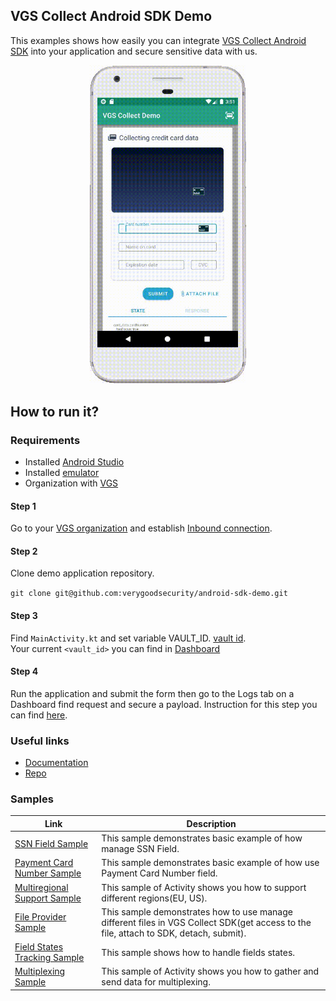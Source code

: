 ## VGS Collect Android SDK Demo

This examples shows how easily you can integrate <a href="https://github.com/verygoodsecurity/vgs-collect-android">VGS Collect Android SDK</a> 
into your application and secure sensitive data with us.

<p align="center">
    <img src="./android-sdk-demo.gif" width="250">
</p>

## How to run it?

### Requirements

- Installed <a href="https://developer.android.com/studio" target="_blank">Android Studio</a>
- Installed <a href="https://developer.android.com/studio/run/emulator" target="_blank">emulator</a>
- Organization with <a href="https://www.verygoodsecurity.com/">VGS</a>


#### Step 1

Go to your <a href="https://dashboard.verygoodsecurity.com/" target="_blank">VGS organization</a> and establish <a href="https://www.verygoodsecurity.com/docs/getting-started/quick-integration#securing-inbound-connection" target="_blank">Inbound connection</a>. 

#### Step 2

Clone demo application repository.

``git clone git@github.com:verygoodsecurity/android-sdk-demo.git``

#### Step 3

Find ``MainActivity.kt`` and set variable VAULT_ID.
<a href="https://www.verygoodsecurity.com/docs/terminology/nomenclature#vault" target="_blank">vault id</a>.  
Your current ``<vault_id>`` you can find in <a href='https://dashboard.verygoodsecurity.com/' target="_blank">Dashboard</a>

#### Step 4 

Run the application and submit the form then 
go to the Logs tab on a Dashboard find request and secure a payload. 
Instruction for this step you can find <a href="https://www.verygoodsecurity.com/docs/getting-started/quick-integration#securing-inbound-connection" target="_blank">here</a>.

### Useful links

- <a href="https://www.verygoodsecurity.com/docs/vgs-collect/android-sdk/overview" target="_blank">Documentation</a> 
- <a href="https://github.com/verygoodsecurity/vgs-collect-android" target="_blank">Repo</a> 

### Samples

|Link |Description|
|-----|-----------|
| [SSN Field Sample](https://github.com/verygoodsecurity/android-sdk-demo/tree/master/collect/src/main/java/com/vgscollect/androiddemo/samples/ssn)| This sample demonstrates basic example of how manage SSN Field. |
| [Payment Card Number Sample](https://github.com/verygoodsecurity/android-sdk-demo/tree/master/collect/src/main/java/com/vgscollect/androiddemo/samples/paymentcardnumber)| This sample demonstrates basic example of how use Payment Card Number field. |
| [Multiregional Support Sample](https://github.com/verygoodsecurity/android-sdk-demo/tree/master/collect/src/main/java/com/vgscollect/androiddemo/samples/multiregional)| This sample of Activity shows you how to support different regions(EU, US). |
| [File Provider Sample](https://github.com/verygoodsecurity/android-sdk-demo/tree/master/collect/src/main/java/com/vgscollect/androiddemo/samples/fileprovider)| This sample demonstrates how to use manage different files in VGS Collect SDK(get access to the file, attach to SDK, detach, submit). |
| [Field States Tracking Sample](https://github.com/verygoodsecurity/android-sdk-demo/tree/master/collect/src/main/java/com/vgscollect/androiddemo/samples/states)| This sample shows how to handle fields states. |
| [Multiplexing Sample](https://github.com/verygoodsecurity/android-sdk-demo/tree/master/collect/src/main/java/com/vgscollect/androiddemo/samples/multiplexing)| This sample of Activity shows you how to gather and send data for multiplexing. |

